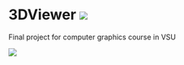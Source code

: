 # 3DViewer ![](https://github.com/andreydem0505/3DViewer/workflows/Testing/badge.svg)
Final project for computer graphics course in VSU

![](https://preview.redd.it/silly-cat-memes-for-you-v0-6l9ihdcn423d1.jpg?width=959&format=pjpg&auto=webp&s=aaf93b1e7736d03347f2c7e7ed562bff5848c194)